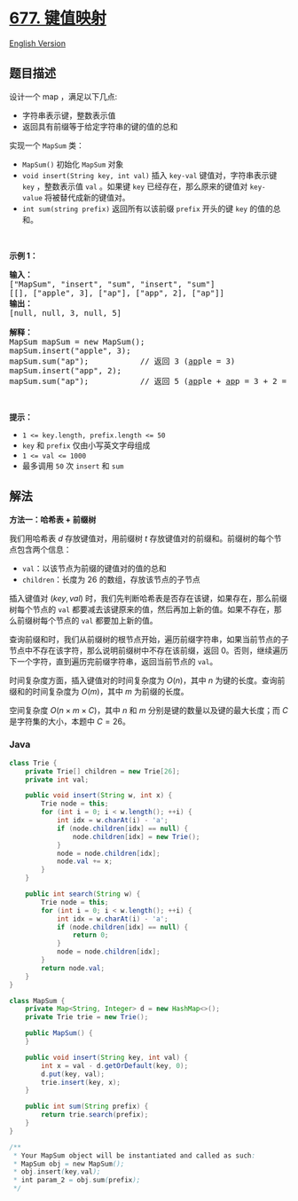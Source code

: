 # [677. 键值映射](https://leetcode.cn/problems/map-sum-pairs)

[English Version](/solution/0600-0699/0677.Map%20Sum%20Pairs/README_EN.md)

## 题目描述

<p>设计一个 map ，满足以下几点:</p>

<ul>
	<li>字符串表示键，整数表示值</li>
	<li>返回具有前缀等于给定字符串的键的值的总和</li>
</ul>

<p>实现一个 <code>MapSum</code> 类：</p>

<ul>
	<li><code>MapSum()</code> 初始化 <code>MapSum</code> 对象</li>
	<li><code>void insert(String key, int val)</code> 插入 <code>key-val</code> 键值对，字符串表示键 <code>key</code> ，整数表示值 <code>val</code> 。如果键 <code>key</code> 已经存在，那么原来的键值对&nbsp;<code>key-value</code>&nbsp;将被替代成新的键值对。</li>
	<li><code>int sum(string prefix)</code> 返回所有以该前缀 <code>prefix</code> 开头的键 <code>key</code> 的值的总和。</li>
</ul>

<p>&nbsp;</p>

<p><strong>示例 1：</strong></p>

<pre>
<strong>输入：</strong>
["MapSum", "insert", "sum", "insert", "sum"]
[[], ["apple", 3], ["ap"], ["app", 2], ["ap"]]
<strong>输出：</strong>
[null, null, 3, null, 5]

<strong>解释：</strong>
MapSum mapSum = new MapSum();
mapSum.insert("apple", 3);  
mapSum.sum("ap");           // 返回 3 (<u>ap</u>ple = 3)
mapSum.insert("app", 2);    
mapSum.sum("ap");           // 返回 5 (<u>ap</u>ple + <u>ap</u>p = 3 + 2 = 5)
</pre>

<p>&nbsp;</p>

<p><strong>提示：</strong></p>

<ul>
	<li><code>1 &lt;= key.length, prefix.length &lt;= 50</code></li>
	<li><code>key</code> 和 <code>prefix</code> 仅由小写英文字母组成</li>
	<li><code>1 &lt;= val &lt;= 1000</code></li>
	<li>最多调用 <code>50</code> 次 <code>insert</code> 和 <code>sum</code></li>
</ul>

## 解法

**方法一：哈希表 + 前缀树**

我们用哈希表 $d$ 存放键值对，用前缀树 $t$ 存放键值对的前缀和。前缀树的每个节点包含两个信息：

-   `val`：以该节点为前缀的键值对的值的总和
-   `children`：长度为 $26$ 的数组，存放该节点的子节点

插入键值对 $(key, val)$ 时，我们先判断哈希表是否存在该键，如果存在，那么前缀树每个节点的 `val` 都要减去该键原来的值，然后再加上新的值。如果不存在，那么前缀树每个节点的 `val` 都要加上新的值。

查询前缀和时，我们从前缀树的根节点开始，遍历前缀字符串，如果当前节点的子节点中不存在该字符，那么说明前缀树中不存在该前缀，返回 $0$。否则，继续遍历下一个字符，直到遍历完前缀字符串，返回当前节点的 `val`。

时间复杂度方面，插入键值对的时间复杂度为 $O(n)$，其中 $n$ 为键的长度。查询前缀和的时间复杂度为 $O(m)$，其中 $m$ 为前缀的长度。

空间复杂度 $O(n \times m \times C)$，其中 $n$ 和 $m$ 分别是键的数量以及键的最大长度；而 $C$ 是字符集的大小，本题中 $C = 26$。

### **Java**

```java
class Trie {
    private Trie[] children = new Trie[26];
    private int val;

    public void insert(String w, int x) {
        Trie node = this;
        for (int i = 0; i < w.length(); ++i) {
            int idx = w.charAt(i) - 'a';
            if (node.children[idx] == null) {
                node.children[idx] = new Trie();
            }
            node = node.children[idx];
            node.val += x;
        }
    }

    public int search(String w) {
        Trie node = this;
        for (int i = 0; i < w.length(); ++i) {
            int idx = w.charAt(i) - 'a';
            if (node.children[idx] == null) {
                return 0;
            }
            node = node.children[idx];
        }
        return node.val;
    }
}

class MapSum {
    private Map<String, Integer> d = new HashMap<>();
    private Trie trie = new Trie();

    public MapSum() {
    }

    public void insert(String key, int val) {
        int x = val - d.getOrDefault(key, 0);
        d.put(key, val);
        trie.insert(key, x);
    }

    public int sum(String prefix) {
        return trie.search(prefix);
    }
}

/**
 * Your MapSum object will be instantiated and called as such:
 * MapSum obj = new MapSum();
 * obj.insert(key,val);
 * int param_2 = obj.sum(prefix);
 */
```
